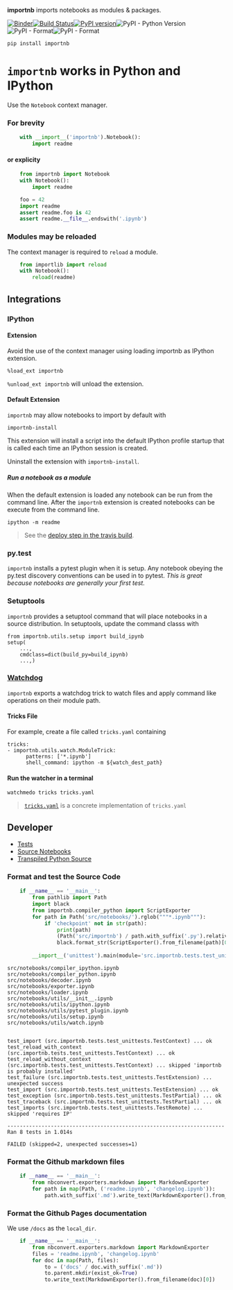 
__importnb__ imports notebooks as modules & packages.

[![Binder](https://mybinder.org/badge.svg)](https://mybinder.org/v2/gh/deathbeds/importnb/master?urlpath=lab/tree/readme.ipynb)[![Build Status](https://travis-ci.org/deathbeds/importnb.svg?branch=master)](https://travis-ci.org/deathbeds/importnb)[![PyPI version](https://badge.fury.io/py/importnb.svg)](https://badge.fury.io/py/importnb)![PyPI - Python Version](https://img.shields.io/pypi/pyversions/importnb.svg)![PyPI - Format](https://img.shields.io/pypi/format/importnb.svg)![PyPI - Format](https://img.shields.io/pypi/l/importnb.svg)



    pip install importnb

# `importnb` works in Python and IPython

Use the `Notebook` context manager.

### For brevity


```python
    with __import__('importnb').Notebook(): 
        import readme
```

#### or explicity 


```python
    from importnb import Notebook
    with Notebook(): 
        import readme
```


```python
    foo = 42
    import readme
    assert readme.foo is 42
    assert readme.__file__.endswith('.ipynb')
```

### Modules may be reloaded 

The context manager is required to `reload` a module.


```python
    from importlib import reload
    with Notebook():
        reload(readme)
```

## Integrations


### IPython

#### Extension

Avoid the use of the context manager using loading importnb as IPython extension.

    %load_ext importnb
    
`%unload_ext importnb` will unload the extension.

#### Default Extension

`importnb` may allow notebooks to import by default with 

    importnb-install
    
This extension will install a script into the default IPython profile startup that is called each time an IPython session is created.  

Uninstall the extension with `importnb-install`.

##### Run a notebook as a module

When the default extension is loaded any notebook can be run from the command line. After the `importnb` extension is created notebooks can be execute from the command line.

    ipython -m readme
    
> See the [deploy step in the travis build](https://github.com/deathbeds/importnb/blob/docs/.travis.yml#L19).

### py.test

`importnb` installs a pytest plugin when it is setup.  Any notebook obeying the py.test discovery conventions can be used in to pytest.  _This is great because notebooks are generally your first test._

### Setuptools

`importnb` provides a setuptool command that will place notebooks in a source distribution.  In setuptools, update the command classs with

    from importnb.utils.setup import build_ipynb
    setup(
        ...,
        cmdclass=dict(build_py=build_ipynb)
        ...,)

### [Watchdog](https://github.com/gorakhargosh/watchdog/tree/master/src/watchdog/tricks)

`importnb` exports a watchdog trick to watch files and apply command like operations on their module path.

#### Tricks File

For example, create a file called `tricks.yaml` containing

    tricks:
    - importnb.utils.watch.ModuleTrick:
          patterns: ['*.ipynb']
          shell_command: ipython -m ${watch_dest_path}
      
#### Run the watcher in a terminal

    watchmedo tricks tricks.yaml
      
> [`tricks.yaml`](tricks.yaml) is a concrete implementation of `tricks.yaml`

## Developer

* [Tests](tests/test_importnb.ipynb)
* [Source Notebooks](src/notebooks/)
* [Transpiled Python Source](src/importnb/)

### Format and test the Source Code


```python
    if __name__ == '__main__':
        from pathlib import Path
        import black
        from importnb.compiler_python import ScriptExporter
        for path in Path('src/notebooks/').rglob("""*.ipynb"""):
            if 'checkpoint' not in str(path):
                print(path)
                (Path('src/importnb') / path.with_suffix('.py').relative_to('src/notebooks')).write_text(
                black.format_str(ScriptExporter().from_filename(path)[0], 100))
            
        __import__('unittest').main(module='src.importnb.tests.test_unittests', argv="discover --verbose".split(), exit=False) 

```

    src/notebooks/compiler_ipython.ipynb
    src/notebooks/compiler_python.ipynb
    src/notebooks/decoder.ipynb
    src/notebooks/exporter.ipynb
    src/notebooks/loader.ipynb
    src/notebooks/utils/__init__.ipynb
    src/notebooks/utils/ipython.ipynb
    src/notebooks/utils/pytest_plugin.ipynb
    src/notebooks/utils/setup.ipynb
    src/notebooks/utils/watch.ipynb


    test_import (src.importnb.tests.test_unittests.TestContext) ... ok
    test_reload_with_context (src.importnb.tests.test_unittests.TestContext) ... ok
    test_reload_without_context (src.importnb.tests.test_unittests.TestContext) ... skipped 'importnb is probably installed'
    test_failure (src.importnb.tests.test_unittests.TestExtension) ... unexpected success
    test_import (src.importnb.tests.test_unittests.TestExtension) ... ok
    test_exception (src.importnb.tests.test_unittests.TestPartial) ... ok
    test_traceback (src.importnb.tests.test_unittests.TestPartial) ... ok
    test_imports (src.importnb.tests.test_unittests.TestRemote) ... skipped 'requires IP'
    
    ----------------------------------------------------------------------
    Ran 8 tests in 1.014s
    
    FAILED (skipped=2, unexpected successes=1)


### Format the Github markdown files


```python
    if __name__ == '__main__':
        from nbconvert.exporters.markdown import MarkdownExporter
        for path in map(Path, ('readme.ipynb', 'changelog.ipynb')):
            path.with_suffix('.md').write_text(MarkdownExporter().from_filename(path)[0])
```

### Format the Github Pages documentation

We use `/docs` as the `local_dir`.


```python
    if __name__ == '__main__':
        from nbconvert.exporters.markdown import MarkdownExporter
        files = 'readme.ipynb', 'changelog.ipynb'
        for doc in map(Path, files):
            to = ('docs' / doc.with_suffix('.md'))
            to.parent.mkdir(exist_ok=True)
            to.write_text(MarkdownExporter().from_filename(doc)[0])
```
